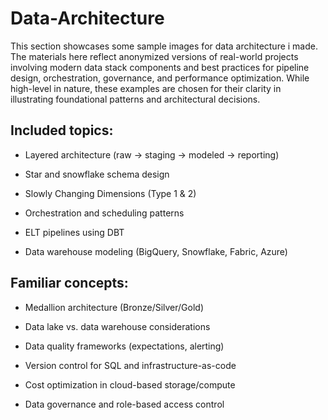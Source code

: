 # Data-Architecture

This section showcases some sample images for data architecture i made. The materials here reflect anonymized versions of real-world projects involving modern data stack components and best practices for pipeline design, orchestration, governance, and performance optimization. While high-level in nature, these examples are chosen for their clarity in illustrating foundational patterns and architectural decisions.

## Included topics:

-   Layered architecture (raw → staging → modeled → reporting)
    
-   Star and snowflake schema design
    
-   Slowly Changing Dimensions (Type 1 & 2)
    
-   Orchestration and scheduling patterns
    
-   ELT pipelines using DBT
    
-   Data warehouse modeling (BigQuery, Snowflake, Fabric, Azure)
    
## Familiar concepts:
    
-   Medallion architecture (Bronze/Silver/Gold)
    
-   Data lake vs. data warehouse considerations
    
-   Data quality frameworks (expectations, alerting)
    
-   Version control for SQL and infrastructure-as-code
    
-   Cost optimization in cloud-based storage/compute
    
-   Data governance and role-based access control
